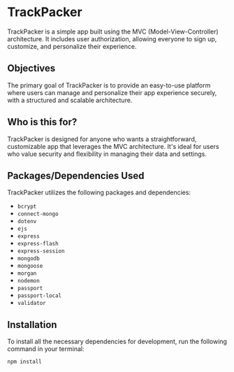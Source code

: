 # TrackPacker

TrackPacker is a simple app built using the MVC (Model-View-Controller) architecture. It includes user authorization, allowing everyone to sign up, customize, and personalize their experience.

## Objectives

The primary goal of TrackPacker is to provide an easy-to-use platform where users can manage and personalize their app experience securely, with a structured and scalable architecture.

## Who is this for?

TrackPacker is designed for anyone who wants a straightforward, customizable app that leverages the MVC architecture. It's ideal for users who value security and flexibility in managing their data and settings.

## Packages/Dependencies Used

TrackPacker utilizes the following packages and dependencies:

- `bcrypt`
- `connect-mongo`
- `dotenv`
- `ejs`
- `express`
- `express-flash`
- `express-session`
- `mongodb`
- `mongoose`
- `morgan`
- `nodemon`
- `passport`
- `passport-local`
- `validator`

## Installation

To install all the necessary dependencies for development, run the following command in your terminal:

```bash
npm install
```
